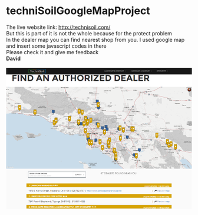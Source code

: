 # techniSoilGoogleMapProject
The live website link: http://technisoil.com/<br>
But this is part of it is not the whole because for the protect problem<br>
In the dealer map you can find nearest shop from you. I used google map and insert some javascript codes in there<br>
Please check it and give me feedback<br>
<b>David<b>
<br>
<br>
![Alt text](https://github.com/david3310/techniSoilGoogleMapProject/blob/master/screenshot.png "Look!")
